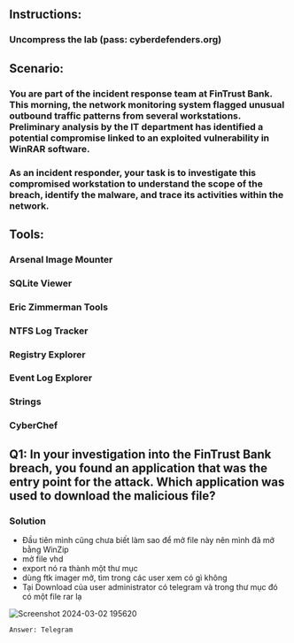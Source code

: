 ## Instructions:
  
  ### Uncompress the lab (pass: cyberdefenders.org)

## Scenario:

### You are part of the incident response team at FinTrust Bank. This morning, the network monitoring system flagged unusual outbound traffic patterns from several workstations. Preliminary analysis by the IT department has identified a potential compromise linked to an exploited vulnerability in WinRAR software.

### As an incident responder, your task is to investigate this compromised workstation to understand the scope of the breach, identify the malware, and trace its activities within the network.

## Tools:

  ### Arsenal Image Mounter
  ### SQLite Viewer
  ###  Eric Zimmerman Tools
  ###  NTFS Log Tracker
  ###  Registry Explorer
  ###  Event Log Explorer
  ###  Strings
  ###  CyberChef

## Q1: In your investigation into the FinTrust Bank breach, you found an application that was the entry point for the attack. Which application was used to download the malicious file?
### Solution
* Đầu tiên mình cũng chưa biết làm sao để mở file này nên mình đã mở bằng WinZip
* mở file vhd
* export nó ra thành một thư mục
* dùng ftk imager mở, tìm trong các user xem có gì không
* Tại Download của user administrator có telegram và trong thư mục đó có một file rar lạ

![Screenshot 2024-03-02 195620](https://github.com/LDV-SpaceK/CTF-Learning/assets/151914246/6e86414e-faf9-4c99-9185-f1d624fae598)

`Answer: Telegram`
